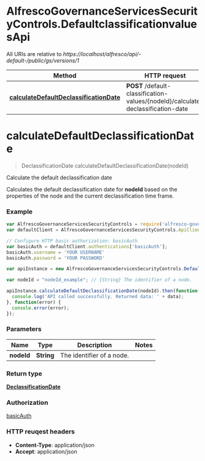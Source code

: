 # AlfrescoGovernanceServicesSecurityControls.DefaultclassificationvaluesApi

All URIs are relative to *https://localhost/alfresco/api/-default-/public/gs/versions/1*

Method | HTTP request | Description
------------- | ------------- | -------------
[**calculateDefaultDeclassificationDate**](DefaultclassificationvaluesApi.md#calculateDefaultDeclassificationDate) | **POST** /default-classification-values/{nodeId}/calculate-declassification-date | Calculate the default declassification date


<a name="calculateDefaultDeclassificationDate"></a>
# **calculateDefaultDeclassificationDate**
> DeclassificationDate calculateDefaultDeclassificationDate(nodeId)

Calculate the default declassification date

Calculates the default declassification date for **nodeId** based on the properties of the node and the current declassification time frame.

### Example
```javascript
var AlfrescoGovernanceServicesSecurityControls = require('alfresco-governance-services-security-controls');
var defaultClient = AlfrescoGovernanceServicesSecurityControls.ApiClient.default;

// Configure HTTP basic authorization: basicAuth
var basicAuth = defaultClient.authentications['basicAuth'];
basicAuth.username = 'YOUR USERNAME'
basicAuth.password = 'YOUR PASSWORD'

var apiInstance = new AlfrescoGovernanceServicesSecurityControls.DefaultclassificationvaluesApi()

var nodeId = "nodeId_example"; // {String} The identifier of a node.

apiInstance.calculateDefaultDeclassificationDate(nodeId).then(function(data) {
  console.log('API called successfully. Returned data: ' + data);
}, function(error) {
  console.error(error);
});

```

### Parameters

Name | Type | Description  | Notes
------------- | ------------- | ------------- | -------------
 **nodeId** | **String**| The identifier of a node. | 

### Return type

[**DeclassificationDate**](DeclassificationDate.md)

### Authorization

[basicAuth](../README.md#basicAuth)

### HTTP reuqest headers

 - **Content-Type**: application/json
 - **Accept**: application/json

